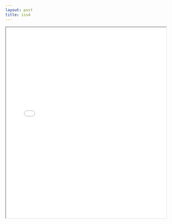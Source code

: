 ```yaml
---
layout: post
title: iss4
---
```


<div class="pdf-container">
<iframe src="/ea/assets/pdfs/pubs.n.ins/iss4.pdf" height="600" width="100%" allowFullScreen="true"></iframe>
</div>

